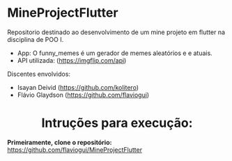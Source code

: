 # MineProjectFlutter
Repositorio destinado ao desenvolvimento de um mine projeto em flutter na disciplina de POO I.

- App: O funny_memes é um gerador de memes aleatórios e e atuais.
- API utilizada: (https://imgflip.com/api)

Discentes envolvidos:

- Isayan Deivid (https://github.com/kolitero)
- Flávio Glaydson (https://github.com/flaviogui)


<h1 align="center">Intruções para execução:</h1>

**Primeiramente, clone o repositório:** https://github.com/flaviogui/MineProjectFlutter


